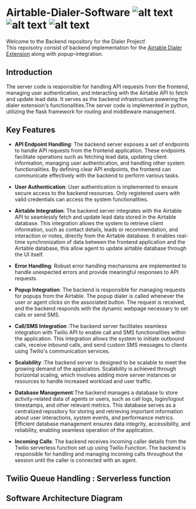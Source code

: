 # Airtable-Dialer-Software ![alt text](https://img.shields.io/badge/Flask-v0.3.0-0000)  ![alt text](https://img.shields.io/badge/Airtable-v1.8.0-FF4154) ![alt text](https://img.shields.io/badge/JavaScript-v18.13.0-F7DF1E) 


Welcome to the Backend repository for the Dialer Project!<br>
This repoisotry consist of backend implementation for the [Airtable Dialer Extension](https://github.com/rahul-08-11/Airtable-Dialer-Extension) along with popup-integration.

## Introduction
 The server code is responsible for handling API requests from the frontend, managing user authentication, and interacting with the Airtable API to fetch and update lead data. It serves as the backend infrastructure powering the dialer extension's functionalities.The server code is implemented in python, utilizing the flask framework for routing and middleware management. 

## Key Features


- **API Endpoint Handling**:  The backend server exposes a set of endpoints to handle API requests from the frontend application. These endpoints facilitate operations such as fetching lead data, updating client information, managing user authentication, and handling other system functionalities. By defining clear API endpoints, the frontend can communicate effectively with the backend to perform various tasks.<br>

- **User Authentication**: User authentication is implemented to ensure secure access to the backend resources. Only registered users with valid credentials can access the system functionalities.<br>

- **Airtable Integration**: The backend server integrates with the Airtable API to seamlessly fetch and update lead data stored in the Airtable database. This integration allows the system to retrieve client information, such as contact details, leads or recommendation, and interaction or notes, directly from the Airtable database. It enables real-time synchronization of data between the frontend application and the Airtable database, this allow agent to update airtable database through the UI itself.

- **Error Handling**: Robust error handling mechanisms are implemented to handle unexpected errors and provide meaningful responses to API requests.<br>
 
- **Popup Integration**: The backend is responsible for managing requests for popups from the Airtable. The popup dialer is called whenever the user or agent clicks on the associated button. The request is received, and the backend responds with the dynamic webpage necessary to set calls or send SMS.<br>

- **Call/SMS Integration** :The backend server facilitates seamless integration with Twilio API to enable call and SMS functionalities within the application. This integration allows the system to initiate outbound calls, receive inbound calls, and send custom SMS messages to clients using Twilio's communication services.
  
- **Scalability** :The backend server is designed to be scalable to meet the growing demand of the application. Scalability is achieved through horizontal scaling, which involves adding more server instances or resources to handle increased workload and user traffic. <br>

- **Database Management**:The backend manages a database to store activity-related data of agents or users, such as call logs, login/logout timestamps, and other relevant metrics. This database serves as a centralized repository for storing and retrieving important information about user interactions, system events, and performance metrics. Efficient database management ensures data integrity, accessibility, and reliability, enabling seamless operation of the application.<br>


- **Incoming Calls**: The backend receives incoming caller details from the Twilio serverless function set up using Twilio Function. The backend is responsible for handling and managing incoming calls throughout the session until the caller is connected with an agent.


## Twilio Queue Handling : Serverless function


## Software Architecture Diagram
